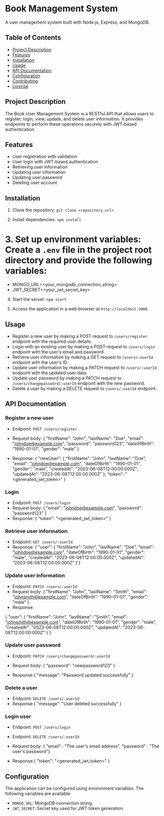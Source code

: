 # Book Management System

A user management system built with Node.js, Express, and MongoDB.

## Table of Contents

-   [Project Description](#project-description)
-   [Features](#features)
-   [Installation](#installation)
-   [Usage](#usage)
-   [API Documentation](#api-documentation)
-   [Configuration](#configuration)
-   [Contributing](#contributing)
-   [License](#license)

## Project Description

The Book User Management System is a RESTful API that allows users to register, login, view, update, and delete user information. It provides endpoints to perform these operations securely with
JWT-based authentication.

## Features

-   User registration with validation
-   User login with JWT-based authentication
-   Retrieving user information
-   Updating user information
-   Updating user password
-   Deleting user account

## Installation

1. Clone the repository: `git clone <repository_url>`

2. Install dependencies: `npm install`

# 3. Set up environment variables: Create a `.env` file in the project root directory and provide the following variables:

-   MONGO_URL=<your_mongodb_connection_string>
-   JWT_SECRET=<your_jwt_secret_key>

4. Start the server: `npm start`

5. Access the application in a web browser at `http://localhost:3000`.

## Usage

-   Register a new user by making a POST request to `/users/register` endpoint with the required user details.
-   Login with an existing user by making a POST request to `/users/login` endpoint with the user's email and password.
-   Retrieve user information by making a GET request to `/users/:userId` endpoint with the user's ID.
-   Update user information by making a PATCH request to `/users/:userId` endpoint with the updated user data.
-   Update user password by making a PATCH request to `/users/changepassword/:userId` endpoint with the new password.
-   Delete a user by making a DELETE request to `/users/:userId` endpoint.

## API Documentation

### Register a new user

-   Endpoint: `POST /users/register`
-   Request body: { "firstName": "John", "lastName": "Doe", "email": "johndoe@example.com", "password": "password123", "dateOfBirth": "1990-01-01", "gender": "male" }

-   Response: { "newUser": { "firstName": "John", "lastName": "Doe", "email": "johndoe@example.com", "dateOfBirth": "1990-01-01", "gender": "male", "createdAt": "2023-06-08T12:00:00.000Z",
    "updatedAt": "2023-06-08T12:00:00.000Z" }, "token": "<generated_jwt_token>" }

### Login

-   Endpoint: `POST /users/login`
-   Request body: { "email": "johndoe@example.com", "password": "password123" }
-   Response: { "token": "<generated_jwt_token>" }

### Retrieve user information

-   Endpoint: `GET /users/:userId`
-   Response: { "user": { "firstName": "John", "lastName": "Doe", "email": "johndoe@example.com", "dateOfBirth": "1990-01-01", "gender": "male", "createdAt": "2023-06-08T12:00:00.000Z", "updatedAt":
    "2023-06-08T12:00:00.000Z" } }

### Update user information

-   Endpoint: `PATCH /users/:userId`
-   Request body: { "firstName": "John", "lastName": "Smith", "email": "johnsmith@example.com", "dateOfBirth": "1990-01-01", "gender": "male" }
-   Response:

{ "user": { "firstName": "John", "lastName": "Smith", "email": "johnsmith@example.com", "dateOfBirth": "1990-01-01", "gender": "male", "createdAt": "2023-06-08T12:00:00.000Z", "updatedAt":
"2023-06-08T12:00:00.000Z" } }

### Update user password

-   Endpoint: `PATCH /users/changepassword/:userId`
-   Request body: { "password": "newpassword123" }

-   Response:{ "message": "Password updated successfully" }

### Delete a user

-   Endpoint: `DELETE /users/:userId`
-   Response:{ "message": "User deleted successfully" }

### Login user

-   Endpoint: `POST /users/login`

-   Endpoint: `DELETE /users/:userId`
-   Request body: { "email" : "The user's email address", "password" : "The user's password"}

-   Response:{ "token": "<generated_jwt_token>" }

## Configuration

The application can be configured using environment variables. The following variables are available:

-   `MONGO_URL`: MongoDB connection string.
-   `JWT_SECRET`: Secret key used for JWT token generation.
